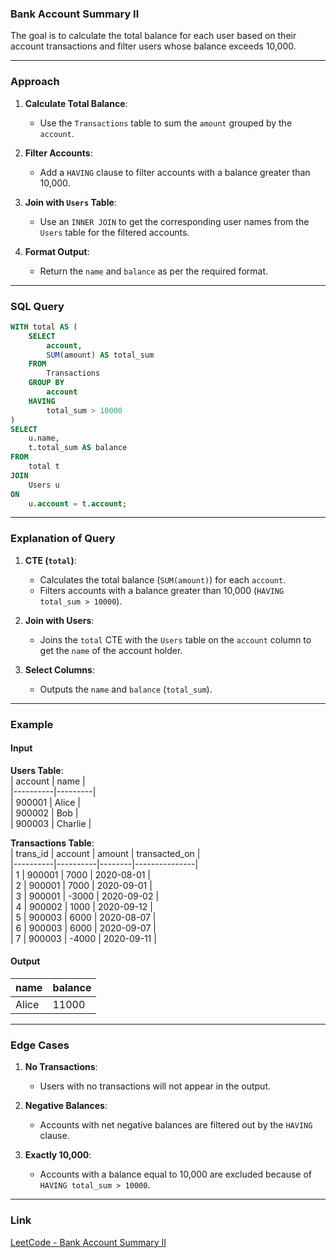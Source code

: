 ### **Bank Account Summary II**

The goal is to calculate the total balance for each user based on their account transactions and filter users whose balance exceeds 10,000.

---

### **Approach**

1. **Calculate Total Balance**:
   - Use the `Transactions` table to sum the `amount` grouped by the `account`.

2. **Filter Accounts**:
   - Add a `HAVING` clause to filter accounts with a balance greater than 10,000.

3. **Join with `Users` Table**:
   - Use an `INNER JOIN` to get the corresponding user names from the `Users` table for the filtered accounts.

4. **Format Output**:
   - Return the `name` and `balance` as per the required format.

---

### **SQL Query**

```sql
WITH total AS (
    SELECT 
        account, 
        SUM(amount) AS total_sum
    FROM 
        Transactions
    GROUP BY 
        account
    HAVING 
        total_sum > 10000
)
SELECT 
    u.name, 
    t.total_sum AS balance
FROM 
    total t
JOIN 
    Users u
ON 
    u.account = t.account;
```

---

### **Explanation of Query**

1. **CTE (`total`)**:
   - Calculates the total balance (`SUM(amount)`) for each `account`.
   - Filters accounts with a balance greater than 10,000 (`HAVING total_sum > 10000`).

2. **Join with Users**:
   - Joins the `total` CTE with the `Users` table on the `account` column to get the `name` of the account holder.

3. **Select Columns**:
   - Outputs the `name` and `balance` (`total_sum`).

---

### **Example**

#### **Input**

**Users Table**:  
| account  | name    |  
|----------|---------|  
| 900001   | Alice   |  
| 900002   | Bob     |  
| 900003   | Charlie |  

**Transactions Table**:  
| trans_id | account  | amount | transacted_on |  
|----------|----------|--------|---------------|  
| 1        | 900001   | 7000   | 2020-08-01    |  
| 2        | 900001   | 7000   | 2020-09-01    |  
| 3        | 900001   | -3000  | 2020-09-02    |  
| 4        | 900002   | 1000   | 2020-09-12    |  
| 5        | 900003   | 6000   | 2020-08-07    |  
| 6        | 900003   | 6000   | 2020-09-07    |  
| 7        | 900003   | -4000  | 2020-09-11    |  

#### **Output**

| name   | balance |  
|--------|---------|  
| Alice  | 11000   |  

---

### **Edge Cases**

1. **No Transactions**:
   - Users with no transactions will not appear in the output.
   
2. **Negative Balances**:
   - Accounts with net negative balances are filtered out by the `HAVING` clause.

3. **Exactly 10,000**:
   - Accounts with a balance equal to 10,000 are excluded because of `HAVING total_sum > 10000`.

---

### **Link**

[LeetCode - Bank Account Summary II](https://leetcode.com/problems/bank-account-summary-ii/)
